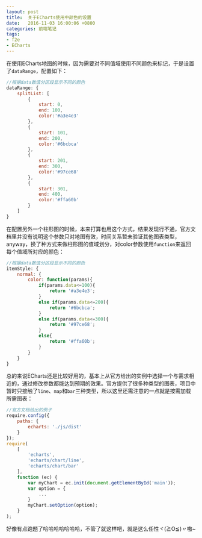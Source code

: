 ```yaml
---
layout: post
title:  关于ECharts使用中颜色的设置
date:   2016-11-03 16:00:06 +0800
categories: 前端笔记
tags:
- f2e 
- ECharts 
---
```


在使用ECharts地图的时候，因为需要对不同值域使用不同颜色来标记，于是设置了`dataRange`，配置如下：

```javascript
//根据data数值分区段显示不同的颜色
dataRange: {
    splitList: [
        {
            start: 0,
            end: 100,
            color:'#a3e4e3'
        },
        {
            start: 101,
            end: 200,
            color:'#6bcbca'
        },
        {
            start: 201,
            end: 300,
            color:'#97ce68'
        },
        {
            start: 301,
            end: 400,
            color:'#ffa60b'
        }
    ]
}
```

<!--more-->

在配置另外一个柱形图的时候，本来打算也用这个方式，结果发现行不通，官方文档里并没有说明这个参数只对地图有效，时间关系暂未验证其他图表类型，anyway，换了种方式来做柱形图的值域划分，对color参数使用`function`来返回每个值域所对应的颜色：

```javascript
//根据data数值分区段显示不同的颜色
itemStyle: {
    normal: {
        color: function(params){
            if(params.data<=100){
                return '#a3e4e3';
            }
            else if(params.data<=200){
                return '#6bcbca';
            }
            else if(params.data<=300){
                return '#97ce68';
            }
            else{
                return '#ffa60b';
            }
        }
    }
}
```

总的来说ECharts还是比较好用的，基本上从官方给出的实例中选择一个与需求相近的，通过修改参数都能达到预期的效果。官方提供了很多种类型的图表，项目中暂时只接触了`line`、`map`和`bar`三种类型，所以这里还需注意的一点就是按需加载所需图表：

```javascript
//官方文档给出的例子
require.config({
    paths: {
        echarts: './js/dist'
    }
});
require(
    [
        'echarts',
        'echarts/chart/line',
        'echarts/chart/bar'
    ],
    function (ec) {
        var myChart = ec.init(document.getElementById('main'));
        var option = {
            ...
        }
        myChart.setOption(option);
    }
);
```

好像有点跑题了哈哈哈哈哈哈哈，不管了就这样吧，就是这么任性ヾ(≧O≦)〃嗷~